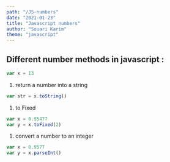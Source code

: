 ```yaml
---
path: "/JS-numbers"
date: "2021-01-23"
title: "Javascript numbers"
author: "Souari Karim"
theme: "javascript"
---
```


## Different number methods in javascript :

```javascript
var x = 13
```

1. return a number into a string

```javascript
var str = x.toString()
```

1. to Fixed

```javascript
var x = 0.95477
var y = x.toFixed(2)
```

1. convert a number to an integer

```javascript
var x = 0.9577
var y = x.parseInt()
```
